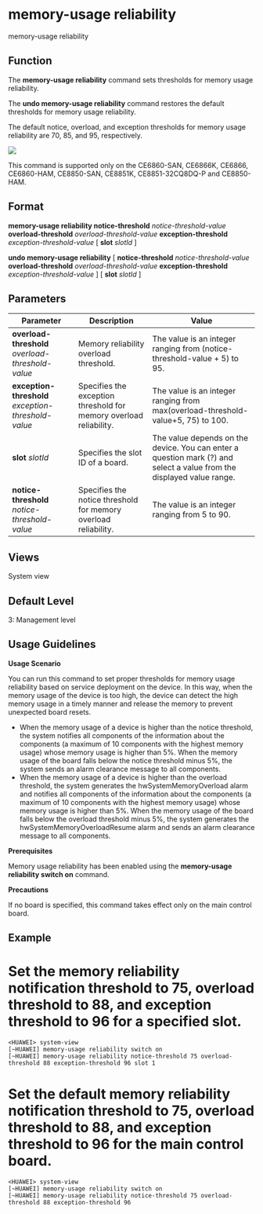 memory-usage reliability
========================

memory-usage reliability

Function
--------



The **memory-usage reliability** command sets thresholds for memory usage reliability.

The **undo memory-usage reliability** command restores the default thresholds for memory usage reliability.



The default notice, overload, and exception thresholds for memory usage reliability are 70, 85, and 95, respectively.

![](../public_sys-resources/note_3.0-en-us.png) 

This command is supported only on the CE6860-SAN, CE6866K, CE6866, CE6860-HAM, CE8850-SAN, CE8851K, CE8851-32CQ8DQ-P and CE8850-HAM.



Format
------

**memory-usage reliability notice-threshold** *notice-threshold-value* **overload-threshold** *overload-threshold-value* **exception-threshold** *exception-threshold-value* [ **slot** *slotId* ]

**undo memory-usage reliability** [ **notice-threshold** *notice-threshold-value* **overload-threshold** *overload-threshold-value* **exception-threshold** *exception-threshold-value* ] [ **slot** *slotId* ]


Parameters
----------

| Parameter | Description | Value |
| --- | --- | --- |
| **overload-threshold** *overload-threshold-value* | Memory reliability overload threshold. | The value is an integer ranging from (notice-threshold-value + 5) to 95. |
| **exception-threshold** *exception-threshold-value* | Specifies the exception threshold for memory overload reliability. | The value is an integer ranging from max(overload-threshold-value+5, 75) to 100. |
| **slot** *slotId* | Specifies the slot ID of a board. | The value depends on the device. You can enter a question mark (?) and select a value from the displayed value range. |
| **notice-threshold** *notice-threshold-value* | Specifies the notice threshold for memory overload reliability. | The value is an integer ranging from 5 to 90. |



Views
-----

System view


Default Level
-------------

3: Management level


Usage Guidelines
----------------

**Usage Scenario**

You can run this command to set proper thresholds for memory usage reliability based on service deployment on the device. In this way, when the memory usage of the device is too high, the device can detect the high memory usage in a timely manner and release the memory to prevent unexpected board resets.

* When the memory usage of a device is higher than the notice threshold, the system notifies all components of the information about the components (a maximum of 10 components with the highest memory usage) whose memory usage is higher than 5%. When the memory usage of the board falls below the notice threshold minus 5%, the system sends an alarm clearance message to all components.
* When the memory usage of a device is higher than the overload threshold, the system generates the hwSystemMemoryOverload alarm and notifies all components of the information about the components (a maximum of 10 components with the highest memory usage) whose memory usage is higher than 5%. When the memory usage of the board falls below the overload threshold minus 5%, the system generates the hwSystemMemoryOverloadResume alarm and sends an alarm clearance message to all components.

**Prerequisites**



Memory usage reliability has been enabled using the **memory-usage reliability switch on** command.



**Precautions**



If no board is specified, this command takes effect only on the main control board.




Example
-------

# Set the memory reliability notification threshold to 75, overload threshold to 88, and exception threshold to 96 for a specified slot.
```
<HUAWEI> system-view
[~HUAWEI] memory-usage reliability switch on
[~HUAWEI] memory-usage reliability notice-threshold 75 overload-threshold 88 exception-threshold 96 slot 1

```

# Set the default memory reliability notification threshold to 75, overload threshold to 88, and exception threshold to 96 for the main control board.
```
<HUAWEI> system-view
[~HUAWEI] memory-usage reliability switch on
[~HUAWEI] memory-usage reliability notice-threshold 75 overload-threshold 88 exception-threshold 96

```